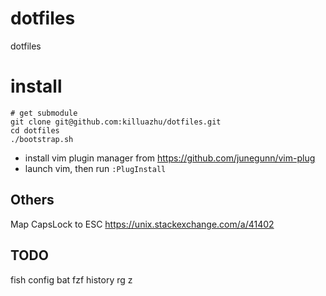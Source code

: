 # dotfiles
dotfiles

# install

```shell
# get submodule
git clone git@github.com:killuazhu/dotfiles.git
cd dotfiles
./bootstrap.sh
```

- install vim plugin manager from https://github.com/junegunn/vim-plug
- launch vim, then run `:PlugInstall`

## Others

Map CapsLock to ESC
https://unix.stackexchange.com/a/41402

## TODO

fish config
bat
fzf
history
rg
z
